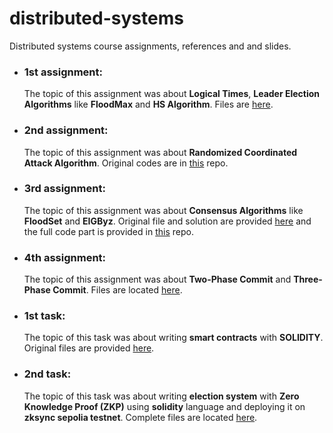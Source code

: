 # distributed-systems
Distributed systems course assignments, references and and slides.
<br/>

- ### 1st assignment:
    The topic of this assignment was about **Logical Times**, **Leader Election Algorithms** like **FloodMax** and **HS Algorithm**. Files are [here](https://github.com/ParsaMohammadpour/distributed-systems/tree/main/1st-Assignment).

- ### 2nd assignment:
    The topic of this assignment was about **Randomized Coordinated Attack Algorithm**. Original codes are in [this](https://github.com/ParsaMohammadpour/randomized-coordinated-attack) repo.

- ### 3rd assignment:
    The topic of this assignment was about **Consensus Algorithms** like **FloodSet** and **EIGByz**. Original file and solution are provided [here](https://github.com/ParsaMohammadpour/distributed-systems/tree/main/3rd-Assignment) and the full code part is provided in [this](https://github.com/ParsaMohammadpour/EIGByz/tree/main) repo.

- ### 4th assignment:
    The topic of this assignment was about **Two-Phase Commit** and **Three-Phase Commit**. Files are located [here](https://github.com/ParsaMohammadpour/distributed-systems/tree/main/4th-Assignment).

- ### 1st task:
    The topic of this task was about writing **smart contracts** with **SOLIDITY**. Original files are provided [here](https://github.com/ParsaMohammadpour/people-samrt-contract).

- ### 2nd task:
    The topic of this task was about writing **election system** with **Zero Knowledge Proof (ZKP)** using **solidity** language and deploying it on **zksync sepolia testnet**. Complete files are located [here](https://github.com/ParsaMohammadpour/election-system-zkp/tree/main).

